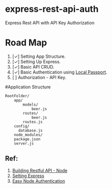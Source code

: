 # express-rest-api-auth
Express Rest API with API Key Authorization

# Road Map
1. [✓] Setting App Structure.
2. [✓] Setting Up Express.
3. [✓] Basic API CRUD.
4. [✓] Basic Authentication using [Local Passport](https://github.com/jaredhanson/passport-local).
5. [ ] Authorization - API Key.


#Application Structure

    RootFolder/
        app/
            models/
                beer.js
            routes/
                beer.js
            routes.js
        config/
          database.js
        node_modules/
        package.json
        server.js

Ref:
------
1. [Building Restful API - Node](http://scottksmith.com/blog/2014/05/02/building-restful-apis-with-node/)
2. [Setting Express](https://blog.jscrambler.com/setting-up-5-useful-middlewares-for-an-express-api/)
3. [Easy Node Authentication](https://scotch.io/tutorials/authenticate-a-node-js-api-with-json-web-tokens)
